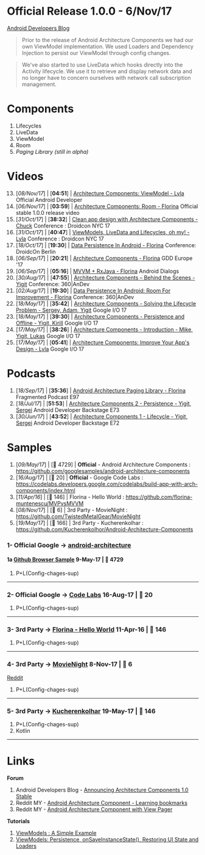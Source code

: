 # Official Release 1.0.0 - 6/Nov/17
[Android Developers Blog](https://android-developers.googleblog.com/2017/11/announcing-architecture-components-10.html)

> Prior to the release of Android Architecture Components we had our own ViewModel implementation. We used Loaders and Dependency Injection to persist our ViewModel through config changes.

> We've also started to use LiveData which hooks directly into the Activity lifecycle. We use it to retrieve and display network data and no longer have to concern ourselves with ​network call subscription management.

# Components

1) Lifecycles
2) LiveData
3) ViewModel
4) Room
5) _Paging Library (still in alpha)_

# Videos

13) [_08/Nov/17_] | [**04:51**] | [Architecture Components: ViewModel - Lyla](https://www.youtube.com/watch?v=c9-057jC1ZA) Official Android Developer
12) [_06/Nov/17_] | [**03:59**] | [Architecture Components: Room - Florina](https://www.youtube.com/watch?v=H7I3zs-L-1w) Official stable 1.0.0 release video
11) [_31/Oct/17_] | [**38:32**] | [Clean app design with Architecture Components - Chuck](https://www.youtube.com/watch?v=i1-7S-RxfvQ) Conference : Droidcon NYC 17
10) [_31/Oct/17_] | [**40:47**] | [ViewModels, LiveData and Lifecycles, oh my! - Lyla](https://www.youtube.com/watch?v=SlZVYkhoSq8) Conference : Droidcon NYC 17
09) [_18/Oct/17_] | [**19:30**] | [Data Persistence In Android - Florina](https://www.youtube.com/watch?v=DeIKyVfCvC0) Conference: DroidcOn Berlin
08) [_06/Sep/17_] | [**20:21**] | [Architecture Components - Florina](https://www.youtube.com/watch?v=Ts-uxYiBEQ8) GDD Europe '17
07) [_06/Sep/17_] | [**05:16**] | [MVVM + RxJava - Florina](https://www.youtube.com/watch?v=h25FDyGTLso) Android Dialogs
06) [_30/Aug/17_] | [**47:55**] | [Architecture Components – Behind the Scenes - Yigit](https://www.youtube.com/watch?v=2QDAbH2tdoE) Conference: 360|AnDev
05) [_02/Aug/17_] | [**19:30**] | [Data Persistence In Android: Room For Improvement - Florina](https://academy.realm.io/posts/360-andev-2017-florina-muntenescu-data-persistence-android-room/) Conference: 360|AnDev
04) [_18/May/17_] | [**35:42**] | [Architecture Components - Solving the Lifecycle Problem - Sergey, Adam, Yigit](https://www.youtube.com/watch?v=bEKNi1JOrNs) Google I/O 17
03) [_18/May/17_] | [**39:30**] | [Architecture Components - Persistence and Offline - Yigit, Kirill](https://www.youtube.com/watch?v=MfHsPGQ6bgE) Google I/O 17
02) [_17/May/17_] | [**38:26**] | [Architecture Components - Introduction - Mike, Yigit, Lukas](https://www.youtube.com/watch?v=FrteWKKVyzI) Google I/O 17
01) [_17/May/17_] | [**05:41**] | [Architecture Components: Improve Your App's Design - Lyla](https://www.youtube.com/watch?v=vOJCrbr144o) Google I/O 17

# Podcasts

01) [_18/Sep/17_] | [**35:36**] | [Android Architecture Paging Library - Florina](http://fragmentedpodcast.com/episodes/97/) Fragmented Podcast E97
02) [_18/Jul/17_] | [**51:53**] | [Architecture Components 2 - Persistence - Yigit, Sergei](http://androidbackstage.blogspot.com/2017/07/episode-73-architecture-components-2.html) Android Developer Backstage E73
03) [_30/Jun/17_] | [**43:52**] | [Architecture Components 1 - Lifecycle - Yigit, Sergei](http://androidbackstage.blogspot.com/2017/06/episode-72-architecture-components-1.html) Android Developer Backstage E72


# Samples

1) [_09/May/17_] | [:star2: 4729] | **Official** - Android Architecture Components : https://github.com/googlesamples/android-architecture-components
2) [_16/Aug/17_] | [:star2: 20] | **Official** - Google Code Labs : https://codelabs.developers.google.com/codelabs/build-app-with-arch-components/index.html
3) [_11/Apr/16_] | [:star2: 146] | Florina - Hello World : https://github.com/florina-muntenescu/MVPvsMVVM
4) [_08/Nov/17_] | [:star2: 6] | 3rd Party - MovieNight : https://github.com/TwistedMetalGear/MovieNight
5) [_19/May/17_] | [:star2: 166] | 3rd Party - Kucherenkolhar : https://github.com/KucherenkoIhor/Android-Architecture-Components


### 1- Official Google -> [android-architecture](https://github.com/googlesamples/android-architecture)

#### 1a [Github Browser Sample](https://github.com/googlesamples/android-architecture-components/tree/master/GithubBrowserSample/app/src/main/java/com/android/example/github) **9-May-17 | :star2: 4729**

1) P+L(Config-chages-sup)
----
### 2- Official Google -> [Code Labs](https://github.com/googlecodelabs/android-build-an-app-architecture-components/tree/arch-training-steps/app/src/main/java/com/example/android/sunshine) **16-Aug-17 | :star2: 20**

1) P+L(Config-chages-sup)
----

### 3- 3rd Party -> [Florina - Hello World](https://github.com/florina-muntenescu/MVPvsMVVM/tree/master/app/src/main/java/upday/mvpvsmvvm) **11-Apr-16 | :star2: 146**

1) P+L(Config-chages-sup)
----

### 4- 3rd Party -> [MovieNight](https://github.com/TwistedMetalGear/MovieNight/tree/master/app/src/main/java/net/silentbyte/movienight) **8-Nov-17 | :star2: 6**

[Reddit](https://www.reddit.com/r/androiddev/comments/7bh4vd/movie_night_a_simple_movie_app_showcasing_android/)

1) P+L(Config-chages-sup)
----

### 5- 3rd Party -> [Kucherenkolhar](https://github.com/KucherenkoIhor/Android-Architecture-Components/tree/master/app/src/main/java/com/ik/exploringviewmodel) **19-May-17 | :star2: 146**

1) P+L(Config-chages-sup)
2) Kotlin
----

# Links

**Forum**
1) Android Developers Blog - [Announcing Architecture Components 1.0 Stable](https://android-developers.googleblog.com/2017/11/announcing-architecture-components-10.html)
2) Reddit MY - [Android Architecture Component - Learning bookmarks](https://www.reddit.com/r/androiddev/comments/76wqog/sample_app_required_that_uses_mvp_dagger_retrofit/)
3) Reddit MY - [Android Architecture Component with View Pager](https://www.reddit.com/r/androiddev/comments/7bl1t8/android_architecture_components_example_using/)

**Tutorials**
1) [ViewModels : A Simple Example](https://medium.com/google-developers/viewmodels-a-simple-example-ed5ac416317e)
2) [ViewModels: Persistence, onSaveInstanceState(), Restoring UI State and Loaders](https://medium.com/google-developers/viewmodels-persistence-onsaveinstancestate-restoring-ui-state-and-loaders-fc7cc4a6c090)
